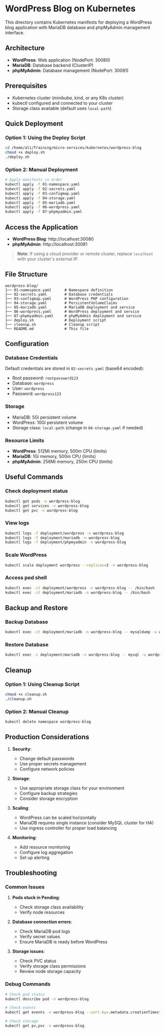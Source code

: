 # WordPress Blog on Kubernetes

This directory contains Kubernetes manifests for deploying a WordPress blog application with MariaDB database and phpMyAdmin management interface.

## Architecture

- **WordPress**: Web application (NodePort: 30080)
- **MariaDB**: Database backend (ClusterIP)
- **phpMyAdmin**: Database management (NodePort: 30081)

## Prerequisites

- Kubernetes cluster (minikube, kind, or any K8s cluster)
- kubectl configured and connected to your cluster
- Storage class available (default uses `local-path`)

## Quick Deployment

### Option 1: Using the Deploy Script

```bash
cd /home/ali/Training/micro-services/kubernetes/wordpress-blog
chmod +x deploy.sh
./deploy.sh
```

### Option 2: Manual Deployment

```bash
# Apply manifests in order
kubectl apply -f 01-namespace.yaml
kubectl apply -f 02-secrets.yaml
kubectl apply -f 03-configmap.yaml
kubectl apply -f 04-storage.yaml
kubectl apply -f 05-mariadb.yaml
kubectl apply -f 06-wordpress.yaml
kubectl apply -f 07-phpmyadmin.yaml
```

## Access the Application

- **WordPress Blog**: http://localhost:30080
- **phpMyAdmin**: http://localhost:30081

> **Note**: If using a cloud provider or remote cluster, replace `localhost` with your cluster's external IP.

## File Structure

```
wordpress-blog/
├── 01-namespace.yaml      # Namespace definition
├── 02-secrets.yaml        # Database credentials
├── 03-configmap.yaml      # WordPress PHP configuration
├── 04-storage.yaml        # PersistentVolumeClaims
├── 05-mariadb.yaml        # MariaDB deployment and service
├── 06-wordpress.yaml      # WordPress deployment and service
├── 07-phpmyadmin.yaml     # phpMyAdmin deployment and service
├── deploy.sh              # Deployment script
├── cleanup.sh             # Cleanup script
└── README.md              # This file
```

## Configuration

### Database Credentials

Default credentials are stored in `02-secrets.yaml` (base64 encoded):

- Root password: `rootpassword123`
- Database: `wordpress`
- User: `wordpress`
- Password: `wordpress123`

### Storage

- MariaDB: 5Gi persistent volume
- WordPress: 10Gi persistent volume
- Storage class: `local-path` (change in `04-storage.yaml` if needed)

### Resource Limits

- **WordPress**: 512Mi memory, 500m CPU (limits)
- **MariaDB**: 1Gi memory, 500m CPU (limits)
- **phpMyAdmin**: 256Mi memory, 250m CPU (limits)

## Useful Commands

### Check deployment status

```bash
kubectl get pods -n wordpress-blog
kubectl get services -n wordpress-blog
kubectl get pvc -n wordpress-blog
```

### View logs

```bash
kubectl logs -f deployment/wordpress -n wordpress-blog
kubectl logs -f deployment/mariadb -n wordpress-blog
kubectl logs -f deployment/phpmyadmin -n wordpress-blog
```

### Scale WordPress

```bash
kubectl scale deployment wordpress --replicas=3 -n wordpress-blog
```

### Access pod shell

```bash
kubectl exec -it deployment/wordpress -n wordpress-blog -- /bin/bash
kubectl exec -it deployment/mariadb -n wordpress-blog -- /bin/bash
```

## Backup and Restore

### Backup Database

```bash
kubectl exec -it deployment/mariadb -n wordpress-blog -- mysqldump -u wordpress -pwordpress123 wordpress > wordpress-backup.sql
```

### Restore Database

```bash
kubectl exec -i deployment/mariadb -n wordpress-blog -- mysql -u wordpress -pwordpress123 wordpress < wordpress-backup.sql
```

## Cleanup

### Option 1: Using Cleanup Script

```bash
chmod +x cleanup.sh
./cleanup.sh
```

### Option 2: Manual Cleanup

```bash
kubectl delete namespace wordpress-blog
```

## Production Considerations

1. **Security**:

   - Change default passwords
   - Use proper secrets management
   - Configure network policies

2. **Storage**:

   - Use appropriate storage class for your environment
   - Configure backup strategies
   - Consider storage encryption

3. **Scaling**:

   - WordPress can be scaled horizontally
   - MariaDB requires single instance (consider MySQL cluster for HA)
   - Use ingress controller for proper load balancing

4. **Monitoring**:
   - Add resource monitoring
   - Configure log aggregation
   - Set up alerting

## Troubleshooting

### Common Issues

1. **Pods stuck in Pending**:

   - Check storage class availability
   - Verify node resources

2. **Database connection errors**:

   - Check MariaDB pod logs
   - Verify secret values
   - Ensure MariaDB is ready before WordPress

3. **Storage issues**:
   - Check PVC status
   - Verify storage class permissions
   - Review node storage capacity

### Debug Commands

```bash
# Check pod status
kubectl describe pod -n wordpress-blog

# Check events
kubectl get events -n wordpress-blog --sort-by=.metadata.creationTimestamp

# Check storage
kubectl get pv,pvc -n wordpress-blog
```
